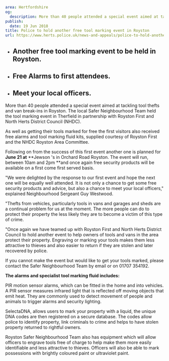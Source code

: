 ```yaml
area: Hertfordshire
og:
  description: More than 40 people attended a special event aimed at tackling tool thefts and van break-ins in Royston. The local Safer Neighbourhood Team held the tool marking event in Therfield in partnership with Royston First and North Herts District Council (NHDC).
publish:
  date: 19 Jun 2018
title: Police to hold another free tool marking event in Royston
url: https://www.herts.police.uk/news-and-appeals/police-to-hold-another-free-tool-marking-event-in-royston-0386G
```

* ## Another free tool marking event to be held in Royston.

 * ## Free Alarms to first attendees.

 * ## Meet your local officers.

More than 40 people attended a special event aimed at tackling tool thefts and van break-ins in Royston. The local Safer Neighbourhood Team held the tool marking event in Therfield in partnership with Royston First and North Herts District Council (NHDC).

As well as getting their tools marked for free the first visitors also received free alarms and tool marking fluid kits, supplied courtesy of Royston First and the NHDC Royston Area Committee.

Following on from the success of this first event another one is planned for **June 21 at** **Jewson 's in Orchard Road Royston. The event will run, between 10am and 2pm **and once again free security products will be available on a first come first served basis.

"We were delighted by the response to our first event and hope the next one will be equally well attended. It is not only a chance to get some free security products and advice, but also a chance to meet your local officers," explained Neighbourhood Sergeant Guy Westwood.

"Thefts from vehicles, particularly tools in vans and garages and sheds are a continual problem for us at the moment. The more people can do to protect their property the less likely they are to become a victim of this type of crime.

"Once again we have teamed up with Royston First and North Herts District Council to hold another event to help owners of tools and vans in the area protect their property. Engraving or marking your tools makes them less attractive to thieves and also easier to return if they are stolen and later recovered by police.

If you cannot make the event but would like to get your tools marked, please contact the Safer Neighbourhood Team by email or on 01707 354192.

**The alarms and specialist tool marking fluid includes:**

PIR motion sensor alarms, which can be fitted in the home and into vehicles. A PIR sensor measures infrared light that is reflected off moving objects that emit heat. They are commonly used to detect movement of people and animals to trigger alarms and security lighting.

SelectaDNA, allows users to mark your property with a liquid, the unique DNA codes are then registered on a secure database. The codes allow police to identify property, link criminals to crime and helps to have stolen property returned to rightful owners.

Royston Safer Neighbourhood Team also has equipment which will allow officers to engrave tools free of charge to help make them more easily identifiable and less attractive to thieves. Officers will also be able to mark possessions with brightly coloured paint or ultraviolet paint.
